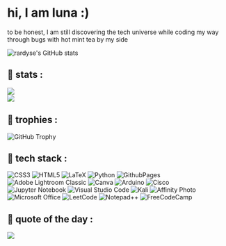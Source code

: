 # hi, I am luna :)

to be honest, I am still discovering the tech universe while coding my way through bugs with hot mint tea by my side

![rardyse's GitHub stats](https://github-readme-stats.vercel.app/api?username=rardyse&show_icons=true&theme=gruvbox)

## 🌟 stats :
![](https://github-readme-streak-stats.herokuapp.com/?user=rardyse&theme=dark&hide_border=false)<br/>
![](https://github-readme-stats.vercel.app/api/top-langs/?username=rardyse&theme=dark&hide_border=false&include_all_commits=false&count_private=false&layout=compact)

## 🌟 trophies :
![GitHub Trophy](https://github-profile-trophy.vercel.app/?username=rardyse&theme=gruvbox&no-frame=false&no-bg=true&margin-w=4)

## 🌟 tech stack :
![CSS3](https://img.shields.io/badge/css3-%231572B6.svg?style=for-the-badge&logo=css3&logoColor=white) ![HTML5](https://img.shields.io/badge/html5-%23E34F26.svg?style=for-the-badge&logo=html5&logoColor=white) ![LaTeX](https://img.shields.io/badge/latex-%23008080.svg?style=for-the-badge&logo=latex&logoColor=white) ![Python](https://img.shields.io/badge/python-3670A0?style=for-the-badge&logo=python&logoColor=ffdd54) ![GithubPages](https://img.shields.io/badge/github%20pages-121013?style=for-the-badge&logo=github&logoColor=white) ![Adobe Lightroom Classic](https://img.shields.io/badge/Adobe%20Lightroom%20Classic-31A8FF.svg?style=for-the-badge&logo=Adobe%20Lightroom%20Classic&logoColor=white) ![Canva](https://img.shields.io/badge/Canva-%2300C4CC.svg?style=for-the-badge&logo=Canva&logoColor=white) ![Arduino](https://img.shields.io/badge/-Arduino-00979D?style=for-the-badge&logo=Arduino&logoColor=white) ![Cisco](https://img.shields.io/badge/cisco-%23049fd9.svg?style=for-the-badge&logo=cisco&logoColor=black) ![Jupyter Notebook](https://img.shields.io/badge/jupyter-%23FA0F00.svg?style=for-the-badge&logo=jupyter&logoColor=white) ![Visual Studio Code](https://img.shields.io/badge/Visual%20Studio%20Code-0078d7.svg?style=for-the-badge&logo=visual-studio-code&logoColor=white) ![Kali](https://img.shields.io/badge/Kali-268BEE?style=for-the-badge&logo=kalilinux&logoColor=white) ![Affinity Photo](https://img.shields.io/badge/affinityphoto-%237E4DD2.svg?style=for-the-badge&logo=affinity-photo&logoColor=white) ![Microsoft Office](https://img.shields.io/badge/Microsoft_Office-D83B01?style=for-the-badge&logo=microsoft-office&logoColor=white) ![LeetCode](https://img.shields.io/badge/LeetCode-000000?style=for-the-badge&logo=LeetCode&logoColor=#d16c06) ![Notepad++](https://img.shields.io/badge/Notepad++-90E59A.svg?style=for-the-badge&logo=notepad%2b%2b&logoColor=black) ![FreeCodeCamp](https://img.shields.io/badge/Freecodecamp-%23123.svg?&style=for-the-badge&logo=freecodecamp&logoColor=green) 

## 🌟 quote of the day :
![](https://quotes-github-readme.vercel.app/api?type=vetical&theme=gruvbox)
